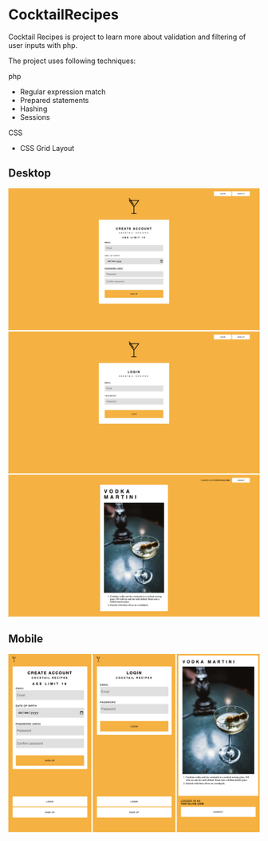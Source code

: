 # CocktailRecipes
Cocktail Recipes is project to learn more about validation and filtering of user inputs with php.

The project uses following techniques:

php
* Regular expression match
* Prepared statements
* Hashing 
* Sessions

CSS
* CSS Grid Layout



## Desktop

![](Cocktail_Recipes/Application_Shots/sign_up_desktop.png)
![](Cocktail_Recipes/Application_Shots/login_desktop.png)
![](Cocktail_Recipes/Application_Shots/content_desktop.png)

## Mobile

![](Cocktail_Recipes/Application_Shots/mobile.png)


